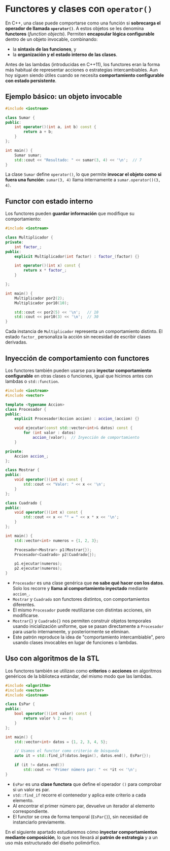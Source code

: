 # Functores y clases con `operator()`

En C++, una clase puede comportarse como una función si **sobrecarga el operador de llamada `operator()`**.
A estos objetos se les denomina **functores** (*function objects*).
Permiten **encapsular lógica configurable** dentro de un objeto invocable, combinando:

* la **sintaxis de las funciones**, y
* la **organización y el estado interno de las clases**.

Antes de las lambdas (introducidas en C++11), los functores eran la forma más habitual de representar acciones o estrategias intercambiables.
Aun hoy siguen siendo útiles cuando se necesita **comportamiento configurable con estado persistente**.

## Ejemplo básico: un objeto invocable

```cpp
#include <iostream>

class Sumar {
public:
    int operator()(int a, int b) const {
        return a + b;
    }
};

int main() {
    Sumar sumar;
    std::cout << "Resultado: " << sumar(3, 4) << '\n';  // 7
}
```

La clase `Sumar` define `operator()`, lo que permite **invocar el objeto como si fuera una función**:
`sumar(3, 4)` llama internamente a `sumar.operator()(3, 4)`.


## Functor con estado interno

Los functores pueden **guardar información** que modifique su comportamiento:

```cpp
#include <iostream>

class Multiplicador {
private:
    int factor_;
public:
    explicit Multiplicador(int factor) : factor_(factor) {}

    int operator()(int x) const {
        return x * factor_;
    }

};

int main() {
    Multiplicador por2(2);
    Multiplicador por10(10);

    std::cout << por2(5) << '\n';   // 10
    std::cout << por10(3) << '\n';  // 30
}
```

Cada instancia de `Multiplicador` representa un comportamiento distinto.
El estado `factor_` personaliza la acción sin necesidad de escribir clases derivadas.

## Inyección de comportamiento con functores

Los functores también pueden usarse para **inyectar comportamiento configurable** en otras clases o funciones,
igual que hicimos antes con lambdas o `std::function`.

```cpp
#include <iostream>
#include <vector>

template <typename Accion>
class Procesador {
public:
    explicit Procesador(Accion accion) : accion_(accion) {}

    void ejecutar(const std::vector<int>& datos) const {
        for (int valor : datos)
            accion_(valor);  // Inyección de comportamiento
    }

private:
    Accion accion_;
};

class Mostrar {
public:
    void operator()(int x) const {
        std::cout << "Valor: " << x << '\n';
    }
};

class Cuadrado {
public:
    void operator()(int x) const {
        std::cout << x << "² = " << x * x << '\n';
    }
};

int main() {
    std::vector<int> numeros = {1, 2, 3};

    Procesador<Mostrar> p1(Mostrar{});
    Procesador<Cuadrado> p2(Cuadrado{});

    p1.ejecutar(numeros);
    p2.ejecutar(numeros);
}
```

* `Procesador` es una clase genérica que **no sabe qué hacer con los datos**. Solo los recorre y **llama al comportamiento inyectado** mediante `accion_`.
* `Mostrar` y `Cuadrado` son functores distintos, con comportamientos diferentes.
* El mismo `Procesador` puede reutilizarse con distintas acciones, sin modificarse.
* `Mostrar{}` y `Cuadrado{}` nos permiten construir objetos temporales usando inicialización uniforme, que se pasan directamente a `Procesador` para usarlo internamente, y posteriormente se eliminan.
* Este patrón reproduce la idea de "comportamiento intercambiable", pero usando clases invocables en lugar de funciones o lambdas.

## Uso con algoritmos de la STL

Los functores también se utilizan como **criterios** o **acciones** en algoritmos genéricos de la biblioteca estándar, del mismo modo que las lambdas.

```cpp
#include <algorithm>
#include <vector>
#include <iostream>

class EsPar {
public:
    bool operator()(int valor) const {
        return valor % 2 == 0;
    }
};

int main() {
    std::vector<int> datos = {1, 2, 3, 4, 5};

    // Usamos el functor como criterio de búsqueda
    auto it = std::find_if(datos.begin(), datos.end(), EsPar{});

    if (it != datos.end())
        std::cout << "Primer número par: " << *it << '\n';
}
```
* `EsPar` es una **clase functora** que define el operador `()` para comprobar si un valor es par.
* `std::find_if` recorre el contenedor y aplica este criterio a cada elemento.
* Al encontrar el primer número par, devuelve un iterador al elemento correspondiente.
* El functor se crea de forma temporal (`EsPar{}`), sin necesidad de instanciarlo previamente.

En el siguiente apartado estudiaremos cómo **inyectar comportamientos mediante composición**,
lo que nos llevará al **patrón de estrategia** y a un uso más estructurado del diseño polimórfico.
